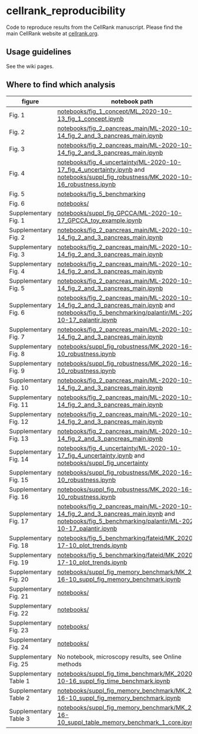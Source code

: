 # cellrank_reproducibility
Code to reproduce results from the CellRank manuscript. Please find the main CellRank website at [cellrank.org](https://cellrank.org).

## Usage guidelines
See the wiki pages.

## Where to find which analysis
figure         | notebook path     
---------------| ---------------
| Fig. 1 | [notebooks/fig_1_concept/ML_2020-10-13_fig_1_concept.ipynb](notebooks/fig_1_concept/ML_2020-10-13_fig_1_concept.ipynb) |
| Fig. 2 | [notebooks/fig_2_pancreas_main/ML-2020-10-14_fig_2_and_3_pancreas_main.ipynb](notebooks/fig_2_pancreas_main/ML-2020-10-14_fig_2_and_3_pancreas_main.ipynb) |
| Fig. 3 | [notebooks/fig_2_pancreas_main/ML-2020-10-14_fig_2_and_3_pancreas_main.ipynb](notebooks/fig_2_pancreas_main/ML-2020-10-14_fig_2_and_3_pancreas_main.ipynb) |
| Fig. 4 | [notebooks/fig_4_uncertainty/ML-2020-10-17_fig_4_uncertainty.ipynb](notebooks/fig_4_uncertainty/ML-2020-10-17_fig_4_uncertainty.ipynb) and [notebooks/suppl_fig_robustness/MK_2020-10-16_robustness.ipynb](notebooks/suppl_fig_robustness/MK_2020-10-16_robustness.ipynb)|
| Fig. 5 | [notebooks/fig_5_benchmarking](notebooks/fig_5_benchmarking) |
| Fig. 6 | [notebooks/](notebooks) |
| Supplementary Fig. 1 | [notebooks/suppl_fig_GPCCA/ML-2020-10-17_GPCCA_toy_example.ipynb](notebooks/suppl_fig_GPCCA/ML-2020-10-17_GPCCA_toy_example.ipynb) |
| Supplementary Fig. 2 | [notebooks/fig_2_pancreas_main/ML-2020-10-14_fig_2_and_3_pancreas_main.ipynb](notebooks/fig_2_pancreas_main/ML-2020-10-14_fig_2_and_3_pancreas_main.ipynb) |
| Supplementary Fig. 3 | [notebooks/fig_2_pancreas_main/ML-2020-10-14_fig_2_and_3_pancreas_main.ipynb](notebooks/fig_2_pancreas_main/ML-2020-10-14_fig_2_and_3_pancreas_main.ipynb) |
| Supplementary Fig. 4 | [notebooks/fig_2_pancreas_main/ML-2020-10-14_fig_2_and_3_pancreas_main.ipynb](notebooks/fig_2_pancreas_main/ML-2020-10-14_fig_2_and_3_pancreas_main.ipynb) |
| Supplementary Fig. 5 | [notebooks/fig_2_pancreas_main/ML-2020-10-14_fig_2_and_3_pancreas_main.ipynb](notebooks/fig_2_pancreas_main/ML-2020-10-14_fig_2_and_3_pancreas_main.ipynb) |
| Supplementary Fig. 6 | [notebooks/fig_2_pancreas_main/ML-2020-10-14_fig_2_and_3_pancreas_main.ipynb](notebooks/fig_2_pancreas_main/ML-2020-10-14_fig_2_and_3_pancreas_main.ipynb)  and [notebooks/fig_5_benchmarking/palantir/ML-2020-10-17_palantir.ipynb](notebooks/fig_5_benchmarking/palantir/ML-2020-10-17_palantir.ipynb)|
| Supplementary Fig. 7 | [notebooks/fig_2_pancreas_main/ML-2020-10-14_fig_2_and_3_pancreas_main.ipynb](notebooks/fig_2_pancreas_main/ML-2020-10-14_fig_2_and_3_pancreas_main.ipynb ) |
| Supplementary Fig. 8 | [notebooks/suppl_fig_robustness/MK_2020-16-10_robustness.ipynb](notebooks/suppl_fig_robustness/MK_2020-16-10_robustness.ipynb) |
| Supplementary Fig. 9 | [notebooks/suppl_fig_robustness/MK_2020-16-10_robustness.ipynb](notebooks/suppl_fig_robustness/MK_2020-16-10_robustness.ipynb) |
| Supplementary Fig. 10 | [notebooks/fig_2_pancreas_main/ML-2020-10-14_fig_2_and_3_pancreas_main.ipynb](notebooks/fig_2_pancreas_main/ML-2020-10-14_fig_2_and_3_pancreas_main.ipynb) |
| Supplementary Fig. 11 | [notebooks/fig_2_pancreas_main/ML-2020-10-14_fig_2_and_3_pancreas_main.ipynb](notebooks/fig_2_pancreas_main/ML-2020-10-14_fig_2_and_3_pancreas_main.ipynb) |
| Supplementary Fig. 12 | [notebooks/fig_2_pancreas_main/ML-2020-10-14_fig_2_and_3_pancreas_main.ipynb](notebooks/fig_2_pancreas_main/ML-2020-10-14_fig_2_and_3_pancreas_main.ipynb) |
| Supplementary Fig. 13 | [notebooks/fig_2_pancreas_main/ML-2020-10-14_fig_2_and_3_pancreas_main.ipynb](notebooks/fig_2_pancreas_main/ML-2020-10-14_fig_2_and_3_pancreas_main.ipynb) |
| Supplementary Fig. 14 | [notebooks/fig_4_uncertainty/ML-2020-10-17_fig_4_uncertainty.ipynb](notebooks/fig_4_uncertainty/ML-2020-10-17_fig_4_uncertainty.ipynb) and [notebooks/suppl_fig_uncertainty](notebooks/suppl_fig_uncertainty) |
| Supplementary Fig. 15 | [notebooks/suppl_fig_robustness/MK_2020-16-10_robustness.ipynb](notebooks/suppl_fig_robustness/MK_2020-16-10_robustness.ipynb) |
| Supplementary Fig. 16 | [notebooks/suppl_fig_robustness/MK_2020-16-10_robustness.ipynb](notebooks/suppl_fig_robustness/MK_2020-16-10_robustness.ipynb) |
| Supplementary Fig. 17 | [notebooks/fig_2_pancreas_main/ML-2020-10-14_fig_2_and_3_pancreas_main.ipynb](notebooks/fig_2_pancreas_main/ML-2020-10-14_fig_2_and_3_pancreas_main.ipynb) and [notebooks/fig_5_benchmarking/palantir/ML-2020-10-17_palantir.ipynb](notebooks/fig_5_benchmarking/palantir/ML-2020-10-17_palantir.ipynb)|
| Supplementary Fig. 18 | [notebooks/fig_5_benchmarking/fateid/MK_2020-17-10_plot_trends.ipynb](notebooks/fig_5_benchmarking/fateid/MK_2020-17-10_plot_trends.ipynb) |
| Supplementary Fig. 19 | [notebooks/fig_5_benchmarking/fateid/MK_2020-17-10_plot_trends.ipynb](notebooks/fig_5_benchmarking/fateid/MK_2020-17-10_plot_trends.ipynb) |
| Supplementary Fig. 20 | [notebooks/suppl_fig_memory_benchmark/MK_2020-16-10_suppl_fig_memory_benchmark.ipynb](notebooks/suppl_fig_memory_benchmark/MK_2020-16-10_suppl_fig_memory_benchmark.ipynb) |
| Supplementary Fig. 21 | [notebooks/](notebooks) |
| Supplementary Fig. 22 | [notebooks/](notebooks) |
| Supplementary Fig. 23 | [notebooks/](notebooks) |
| Supplementary Fig. 24 | [notebooks/](notebooks) |
| Supplementary Fig. 25 | No notebook, microscopy results, see Online methods |
| Supplementary Table 1 | [notebooks/suppl_fig_time_benchmark/MK_2020-10-16_suppl_fig_time_benchmark.ipynb](notebooks/suppl_fig_time_benchmark/MK_2020-10-16_suppl_fig_time_benchmark.ipynb) |
| Supplementary Table 2 | [notebooks/suppl_fig_memory_benchmark/MK_2020-16-10_suppl_fig_memory_benchmark.ipynb](notebooks/suppl_fig_memory_benchmark/MK_2020-16-10_suppl_fig_memory_benchmark.ipynb) |
| Supplementary Table 3 | [notebooks/suppl_fig_memory_benchmark/MK_2020-16-10_suppl_table_memory_benchmark_1_core.ipynb](notebooks/suppl_fig_memory_benchmark/MK_2020-16-10_suppl_table_memory_benchmark_1_core.ipynb) |
